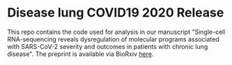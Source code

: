 # Disease lung COVID19 2020 Release
This repo contains the code used for analysis in our manuscript "Single-cell RNA-sequencing reveals dysregulation of molecular programs associated with SARS-CoV-2 severity and outcomes in patients with chronic lung disease". The preprint is available via BioRxiv [here]( "here").



